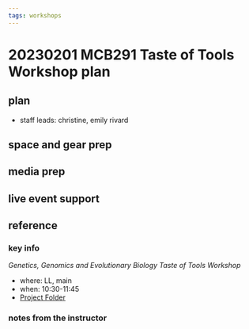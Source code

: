 ```yaml
---
tags: workshops
---
```

# 20230201 MCB291 Taste of Tools Workshop plan

## plan
* staff leads: christine, emily rivard
## space and gear prep
## media prep
## live event support
## reference
### key info
*Genetics, Genomics and Evolutionary Biology Taste of Tools Workshop*
* where: LL, main
* when: 10:30-11:45
* [Project Folder](https://drive.google.com/drive/folders/1aUx2wTY9M9d2ukmo2iQ3jDoGlZV9x2eM)

### notes from the instructor
